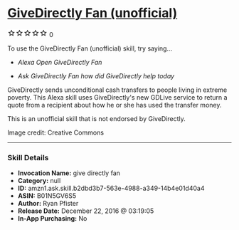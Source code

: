 # [GiveDirectly Fan (unofficial)](http://alexa.amazon.com/#skills/amzn1.ask.skill.b2dbd3b7-563e-4988-a349-14b4e01d40a4)
![0 stars](../../images/ic_star_border_black_18dp_1x.png)![0 stars](../../images/ic_star_border_black_18dp_1x.png)![0 stars](../../images/ic_star_border_black_18dp_1x.png)![0 stars](../../images/ic_star_border_black_18dp_1x.png)![0 stars](../../images/ic_star_border_black_18dp_1x.png) 0

To use the GiveDirectly Fan (unofficial) skill, try saying...

* *Alexa Open GiveDirectly Fan*

* *Ask GiveDirectly Fan how did GiveDirectly help today*

GiveDirectly sends unconditional cash transfers to people living in extreme poverty. This Alexa skill uses GiveDirectly's new GDLive service to return a quote from a recipient about how he or she has used the transfer money.

This is an unofficial skill that is not endorsed by GiveDirectly.

Image credit: Creative Commons

***

### Skill Details

* **Invocation Name:** give directly fan
* **Category:** null
* **ID:** amzn1.ask.skill.b2dbd3b7-563e-4988-a349-14b4e01d40a4
* **ASIN:** B01N5GV6S5
* **Author:** Ryan Pfister
* **Release Date:** December 22, 2016 @ 03:19:05
* **In-App Purchasing:** No
